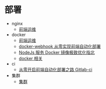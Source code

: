 # 部署

- nginx
  - [前端运维](./nginx/前端运维.md)
- docker
  - [前端运维](./docker/前端运维.md)
  - [docker-webhook 从零实现前端自动化部署](./docker/docker-webhook从零实现前端自动化部署.md)
  - [NodeJs 服务 Docker 镜像极致优化指北](./docker/NodeJs服务Docker镜像极致优化指北.md)
  - [docker 相关](./docker/docker相关.md)
- ci
  - [从零开启前端自动化部署之路 Gitlab-ci](./ci/从零开启前端自动化部署之路Gitlab-ci.md)
- 集群
  - [集群](./集群.md)
